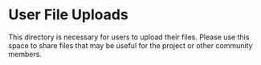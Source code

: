 # User File Uploads

This directory is necessary for users to upload their files. Please use this space to share files that may be useful for the project or other community members.
